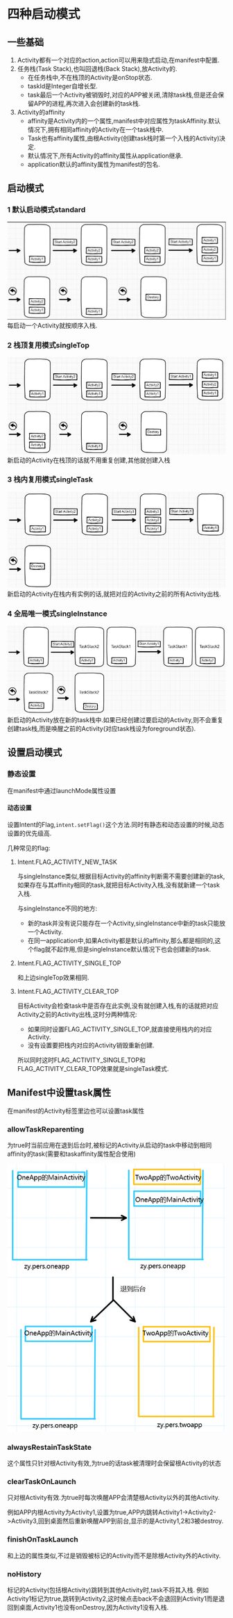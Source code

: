 # 四种启动模式
## 一些基础
1. Activity都有一个对应的action,action可以用来隐式启动,在manifest中配置.
2.  任务栈(Task Stack),也叫回退栈(Back Stack),放Activity的. 
    * 在任务栈中,不在栈顶的Activity是onStop状态.
    * taskId是Integer自增长型.
    * task最后一个Activity被销毁时,对应的APP被关闭,清除task栈,但是还会保留APP的进程,再次进入会创建新的task栈.
3. Activity的affinity
    * affinity是Activity内的一个属性,manifest中对应属性为taskAffinity.默认情况下,拥有相同affinity的Activity在一个task栈中.
    * Task也有affinity属性,由根Activity(创建task栈时第一个入栈的Activity)决定.
    * 默认情况下,所有Activity的affinity属性从application继承.
    * application默认的affinity属性为manifest的包名.
## 启动模式
### 1 默认启动模式standard
![standatd](images/Activity启动模式-standard.png)
每启动一个Activity就按顺序入栈.
### 2 栈顶复用模式singleTop
![singleTop](images/Activity启动模式-singleTop.jpg)
新启动的Activity在栈顶的话就不用重复创建,其他就创建入栈
### 3 栈内复用模式singleTask
![singleTask](images/Activity启动模式-singleTask.jpg)
新启动的Activity在栈内有实例的话,就把对应的Activity之前的所有Activity出栈.
### 4 全局唯一模式singleInstance
![singleInstance](images/Activity启动模式-singleInstance.jpg)
新启动的Activity放在新的task栈中.如果已经创建过要启动的Activity,则不会重复创建task栈,而是唤醒之前的Activity(对应task栈设为foreground状态).
## 设置启动模式
### 静态设置
在manifest中通过launchMode属性设置
#### 动态设置
设置Intent的Flag,```intent.setFlag()```这个方法.同时有静态和动态设置的时候,动态设置的优先级高.

几种常见的flag:
1. Intent.FLAG_ACTIVITY_NEW_TASK

    与singleInstance类似,根据目标Activity的affinity判断需不需要创建新的task,如果存在与其affinity相同的task,就把目标Activity入栈,没有就新建一个task入栈.

    与singleInstance不同的地方:
    * 新的task并没有说只能存在一个Activity,singleInstance中新的task只能放一个Activity.
    * 在同一application中,如果Activity都是默认的affinity,那么都是相同的,这个flag就不起作用,但是singleInstance默认情况下也会创建新的task.
2. Intent.FLAG_ACTIVITY_SINGLE_TOP

    和上边singleTop效果相同.
3. Intent.FLAG_ACTIVITY_CLEAR_TOP
    
    目标Activity会检查task中是否存在此实例,没有就创建入栈,有的话就把对应Activity之前的Activity出栈,这时分两种情况:
    * 如果同时设置FLAG_ACTIVITY_SINGLE_TOP,就直接使用栈内的对应Activity.
    * 没有设置要把栈内对应的Activity销毁重新创建.

    所以同时这时FLAG_ACTIVITY_SINGLE_TOP和FLAG_ACTIVITY_CLEAR_TOP效果就是singleTask模式.

## Manifest中设置task属性
在manifest的Activity标签里边也可以设置task属性
### allowTaskReparenting
为true时当前应用在退到后台时,被标记的Activity从启动的task中移动到相同affinity的task(需要和taskaffinity属性配合使用)

![allowTaskReparenting](images/Activity启动模式-allowTaskReparenting.jpg)

### alwaysRestainTaskState
这个属性只针对根Activity有效,为true的话task被清理时会保留根Activity的状态

### clearTaskOnLaunch
只对根Activity有效.为true时每次唤醒APP会清楚根Activity以外的其他Activity.

例如APP内根Activity为Activity1,设置为true,APP内跳转Activity1->Activity2->Activity3,回到桌面然后重新唤醒APP到前台,显示的是Activity1,2和3被destroy.

### finishOnTaskLaunch
和上边的属性类似,不过是销毁被标记的Activity而不是除根Activity外的Activity.

### noHistory
标记的Activity(包括根Activity)跳转到其他Activity时,task不将其入栈.
例如Activity1标记为true,跳转到Activity2,这时候点击back不会退回到Activity1而是退回到桌面,Activity1也没有onDestroy,因为Activity1没有入栈.
    